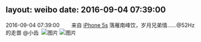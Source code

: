 layout: weibo
date: 2016-09-04 07:39:00
---
<meta name="referrer" content="no-referrer" />

2016-09-04 07:39:00  &nbsp;&nbsp;&nbsp;&nbsp;&nbsp;&nbsp; 来自 <a href="sinaweibo://customweibosource" rel="nofollow">iPhone 5s</a>
落雁南峰饮，岁月兄弟情……@52Hz的走兽 @小齿 ​​​
![图片](https://ww3.sinaimg.cn/large/6d2a6003jw1f7h7j0u7g3j20ku0rs7bv.jpg)
![图片](https://ww4.sinaimg.cn/large/6d2a6003jw1f7h7izvwjoj20ku0rs44c.jpg)
